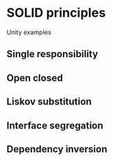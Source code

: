 # SOLID principles

Unity examples

## Single responsibility

## Open closed

## Liskov substitution

## Interface segregation

## Dependency inversion

